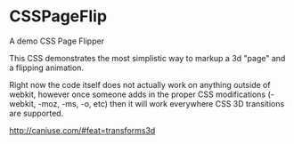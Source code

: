 CSSPageFlip
===========

A demo CSS Page Flipper

This CSS demonstrates the most simplistic way to markup a 3d "page" and a flipping animation.


Right now the code itself does not actually work on anything outside of webkit, however once someone adds in the proper CSS modifications (-webkit, -moz, -ms, -o, etc) then it will work everywhere CSS 3D transitions are supported.


http://caniuse.com/#feat=transforms3d





